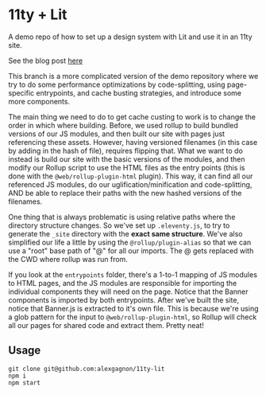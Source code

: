 # 11ty + Lit

A demo repo of how to set up a design system with Lit and use it in an 11ty site.

See the blog post [here](https://dev.to/alexgagnon/11ty-lit-a-match-made-in-heaven-for-simple-sites-1373)

This branch is a more complicated version of the demo repository where we try to do some performance optimizations by code-splitting, using page-specific entrypoints, and cache busting strategies, and introduce some more components.

The main thing we need to do to get cache custing to work is to change the order in which where building. Before, we used rollup to build bundled versions of our JS modules, and then built our site with pages just referencing these assets. However, having versioned filenames (in this case by adding in the hash of file), requires flipping that. What we want to do instead is build our site with the basic versions of the modules, and then modify our Rollup script to use the HTML files as the entry points (this is done with the `@web/rollup-plugin-html` plugin). This way, it can find all our referenced JS modules, do our uglification/minification and code-splitting, AND be able to replace their paths with the new hashed versions of the filenames.

One thing that is always problematic is using relative paths where the directory structure changes. So we've set up `.eleventy.js`, to try to generate the `_site` directory with the __exact same structure__. We've also simplified our life a little by using the `@rollup/plugin-alias` so that we can use a "root" base path of "@" for all our imports. The @ gets replaced with the CWD where rollup was run from.

If you look at the `entrypoints` folder, there's a 1-to-1 mapping of JS modules to HTML pages, and the JS modules are responsible for importing the individual components they will need on the page. Notice that the Banner components is imported by both entrypoints. After we've built the site, notice that Banner.js is extracted to it's own file. This is because we're using a glob pattern for the input to `@web/rollup-plugin-html`, so Rollup will check all our pages for shared code and extract them. Pretty neat!

## Usage

```
git clone git@github.com:alexgagnon/11ty-lit
npm i
npm start
```